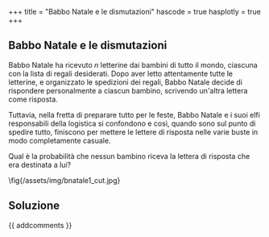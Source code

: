 +++
title = "Babbo Natale e le dismutazioni"
hascode = true
hasplotly = true
+++

## Babbo Natale e le dismutazioni
Babbo Natale ha ricevuto $n$ letterine dai bambini di tutto il mondo, ciascuna con la lista di regali desiderati. Dopo aver letto attentamente tutte le letterine, e organizzato le spedizioni dei regali, Babbo Natale decide di rispondere personalmente a ciascun bambino, scrivendo un'altra lettera come risposta.

<!-- e perdono traccia delle buste originali contenenti le lettere dei bambini, smarrendo così gli indirizzi esatti dei vari bambini.  -->
<!-- e non sanno più quali erano le buste originali con le lettere dei bambini.  -->
Tuttavia, nella fretta di preparare tutto per le feste, Babbo Natale e i suoi elfi responsabili della logistica si confondono e così, quando sono sul punto di spedire tutto, finiscono per mettere le lettere di risposta nelle varie buste in modo completamente casuale.

Qual è la probabilità che nessun bambino riceva la lettera di risposta che era destinata a lui?

\fig{/assets/img/bnatale1_cut.jpg}

<!-- https://it.wikipedia.org/wiki/Dismutazione_(matematica) -->
<!-- https://en.wikipedia.org/wiki/Inclusion%E2%80%93exclusion_principle#In_probability -->

## Soluzione



{{ addcomments }}